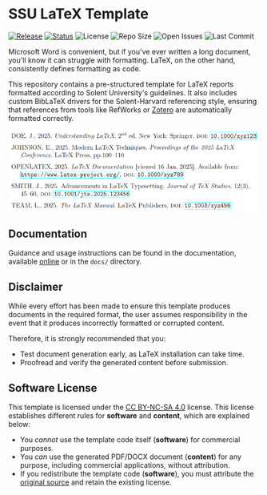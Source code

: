 # SSU LaTeX Template
[![Release](https://img.shields.io/github/v/release/samcole8/solent-latex-template)](https://github.com/samcole8/solent-latex-template/releases/latest)
[![Status](https://img.shields.io/badge/status-maintained-green)](https://github.com/samcole8/solent-latex-template)
![License](https://img.shields.io/badge/license-CC%20BY--NC--SA%204.0-blue)
![Repo Size](https://img.shields.io/github/repo-size/samcole8/solent-latex-template)
![Open Issues](https://img.shields.io/github/issues/samcole8/solent-latex-template)
![Last Commit](https://img.shields.io/github/last-commit/samcole8/solent-latex-template)

Microsoft Word is convenient, but if you've ever written a long document, you'll know it can struggle with formatting. LaTeX, on the other hand, consistently defines formatting as code.

This repository contains a pre-structured template for LaTeX reports formatted according to Solent University's guidelines. It also includes custom BibLaTeX drivers for the Solent-Harvard referencing style, ensuring that references from tools like RefWorks or [Zotero]([Zotero](https://www.zotero.org/)) are automatically formatted correctly.

![](resources/bib-example.png)

## Documentation
Guidance and usage instructions can be found in the documentation, available [online](https://samcole8.github.io/solent-latex-template/) or in the `docs/` directory.

## Disclaimer
While every effort has been made to ensure this template produces documents in the required format, the user assumes responsibility in the event that it produces incorrectly formatted or corrupted content.

Therefore, it is strongly recommended that you:

- Test document generation early, as LaTeX installation can take time.
- Proofread and verify the generated content before submission.

## Software License
This template is licensed under the [CC BY-NC-SA 4.0](https://creativecommons.org/licenses/by-nc-sa/4.0/deed.en) license. This license establishes different rules for **software** and **content**, which are explained below:

- You *cannot* use the template code itself (**software**) for commercial purposes.
- You *can* use the generated PDF/DOCX document (**content**) for any purpose, including commercial applications, without attribution.
- If you redistribute the template code (**software**), you must attribute the [original source](https://github.com/samcole8/solent-latex-template) and retain the existing license.